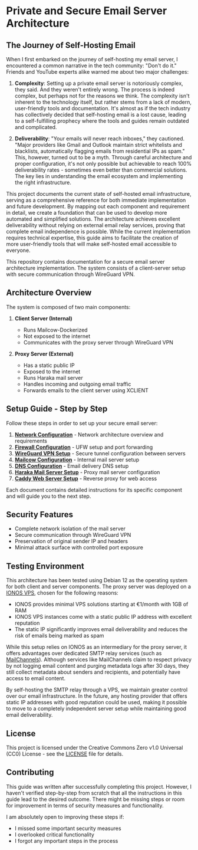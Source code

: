 # Private and Secure Email Server Architecture

## The Journey of Self-Hosting Email

When I first embarked on the journey of self-hosting my email server, I encountered a common narrative in the tech community: "Don't do it." Friends and YouTube experts alike warned me about two major challenges:

1. **Complexity**: Setting up a private email server is notoriously complex, they said. And they weren't entirely wrong. The process is indeed complex, but perhaps not for the reasons we think. The complexity isn't inherent to the technology itself, but rather stems from a lack of modern, user-friendly tools and documentation. It's almost as if the tech industry has collectively decided that self-hosting email is a lost cause, leading to a self-fulfilling prophecy where the tools and guides remain outdated and complicated.

2. **Deliverability**: "Your emails will never reach inboxes," they cautioned. "Major providers like Gmail and Outlook maintain strict whitelists and blacklists, automatically flagging emails from residential IPs as spam." This, however, turned out to be a myth. Through careful architecture and proper configuration, it's not only possible but achievable to reach 100% deliverability rates - sometimes even better than commercial solutions. The key lies in understanding the email ecosystem and implementing the right infrastructure.

This project documents the current state of self-hosted email infrastructure, serving as a comprehensive reference for both immediate implementation and future development. By mapping out each component and requirement in detail, we create a foundation that can be used to develop more automated and simplified solutions. The architecture achieves excellent deliverability without relying on external email relay services, proving that complete email independence is possible. While the current implementation requires technical expertise, this guide aims to facilitate the creation of more user-friendly tools that will make self-hosted email accessible to everyone.

This repository contains documentation for a secure email server architecture implementation. The system consists of a client-server setup with secure communication through WireGuard VPN.

## Architecture Overview

The system is composed of two main components:

1. **Client Server (Internal)**
   - Runs Mailcow-Dockerized
   - Not exposed to the internet
   - Communicates with the proxy server through WireGuard VPN

2. **Proxy Server (External)**
   - Has a static public IP
   - Exposed to the internet
   - Runs Haraka mail server
   - Handles incoming and outgoing email traffic
   - Forwards emails to the client server using XCLIENT

## Setup Guide - Step by Step

Follow these steps in order to set up your secure email server:

1. **[Network Configuration](docs/network.md)** - Network architecture overview and requirements
2. **[Firewall Configuration](docs/firewall.md)** - UFW setup and port forwarding
3. **[WireGuard VPN Setup](docs/wireguard.md)** - Secure tunnel configuration between servers
4. **[Mailcow Configuration](docs/mailcow.md)** - Internal mail server setup
5. **[DNS Configuration](docs/dns.md)** - Email delivery DNS setup
6. **[Haraka Mail Server Setup](docs/haraka.md)** - Proxy mail server configuration
7. **[Caddy Web Server Setup](docs/caddy.md)** - Reverse proxy for web access

Each document contains detailed instructions for its specific component and will guide you to the next step.

## Security Features

- Complete network isolation of the mail server
- Secure communication through WireGuard VPN
- Preservation of original sender IP and headers
- Minimal attack surface with controlled port exposure

## Testing Environment

This architecture has been tested using Debian 12 as the operating system for both client and server components. The proxy server was deployed on a [IONOS VPS](https://www.ionos.com/servers/vps), chosen for the following reasons:

- IONOS provides minimal VPS solutions starting at €1/month with 1GB of RAM
- IONOS VPS instances come with a static public IP address with excellent reputation
- The static IP significantly improves email deliverability and reduces the risk of emails being marked as spam

While this setup relies on IONOS as an intermediary for the proxy server, it offers advantages over dedicated SMTP relay services (such as [MailChannels](https://www.mailchannels.com/)). Although services like MailChannels claim to respect privacy by not logging email content and purging metadata logs after 30 days, they still collect metadata about senders and recipients, and potentially have access to email content.

By self-hosting the SMTP relay through a VPS, we maintain greater control over our email infrastructure. In the future, any hosting provider that offers static IP addresses with good reputation could be used, making it possible to move to a completely independent server setup while maintaining good email deliverability.

## License

This project is licensed under the Creative Commons Zero v1.0 Universal (CC0) License - see the [LICENSE](LICENSE) file for details.

## Contributing

This guide was written after successfully completing this project. However, I haven't verified step-by-step from scratch that all the instructions in this guide lead to the desired outcome. There might be missing steps or room for improvement in terms of security measures and functionality.

I am absolutely open to improving these steps if:
- I missed some important security measures
- I overlooked critical functionality
- I forgot any important steps in the process
